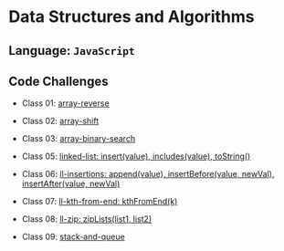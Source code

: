# Data Structures and Algorithms

## Language: `JavaScript`

## Code Challenges

- Class 01: [array-reverse](code-challenges/arrayReverse/README.md)
- Class 02: [array-shift](code-challenges/arrayShift/README.md)
- Class 03: [array-binary-search](code-challenges/arrayBinarySearch/README.md)

- Class 05: [linked-list: insert(value), includes(value), toString()](data-structures/linkedList/README.md)

- Class 06: [ll-insertions: append(value), insertBefore(value, newVal), insertAfter(value, newVal)](data-structures/linkedList/README.md)

- Class 07: [ll-kth-from-end: kthFromEnd(k)](data-structures/linkedList/README.md)
- Class 08: [ll-zip: zipLists(list1, list2)](code-challenges/llZip/README.md)
- Class 09: [stack-and-queue](data-structures/stacksAndQueues/README.md)
